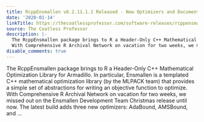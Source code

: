 ```yaml
---
title: RcppEnsmallen v0.2.11.1.1 Released - New Optimizers and Documentation Improvements!
date: '2020-01-14'
linkTitle: https://thecoatlessprofessor.com/software-releases/rcppensmallen/rcppensmallen-v0.2.11.1.1-released-new-optimizers-and-documentation-improvements/
source: The Coatless Professor
description: |-
  The RcppEnsmallen package brings to R a Header-Only C++ Mathematical Optimization Library for Armadillo. In particular, Ensmallen is a templated C++ mathematical optimization library (by the MLPACK team) that provides a simple set of abstractions for writing an objective function to optimize.
  With Comprehensive R Archival Network on vacation for two weeks, we missed out on the Ensmallen Development Team Christmas release until now. The latest build adds three new optimizers: AdaBound, AMSBound, and ...
disable_comments: true
---
```

The RcppEnsmallen package brings to R a Header-Only C++ Mathematical Optimization Library for Armadillo. In particular, Ensmallen is a templated C++ mathematical optimization library (by the MLPACK team) that provides a simple set of abstractions for writing an objective function to optimize.
With Comprehensive R Archival Network on vacation for two weeks, we missed out on the Ensmallen Development Team Christmas release until now. The latest build adds three new optimizers: AdaBound, AMSBound, and ...